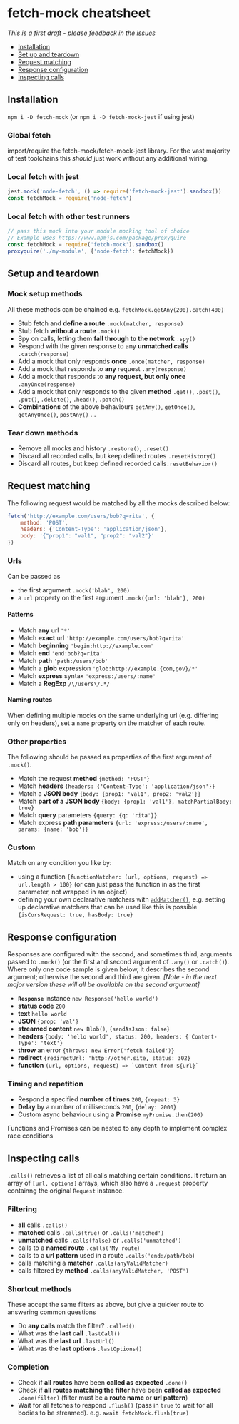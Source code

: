# fetch-mock cheatsheet

*This is a first draft - please feedback in the [issues](https://github.com/wheresrhys/fetch-mock/issues)*

- [Installation](#installation)
- [Set up and teardown](#setup-and-teardown)
- [Request matching](#request-matching)
- [Response configuration](#response-configuration)
- [Inspecting calls](#inspecting-calls)

## Installation

`npm i -D fetch-mock` (or `npm i -D fetch-mock-jest` if using jest)

### Global fetch
import/require the fetch-mock/fetch-mock-jest library. For the vast majority of test toolchains this _should_ just work without any additional wiring.

### Local fetch with jest
```js
jest.mock('node-fetch', () => require('fetch-mock-jest').sandbox())
const fetchMock = require('node-fetch')
```

### Local fetch with other test runners
```js
// pass this mock into your module mocking tool of choice
// Example uses https://www.npmjs.com/package/proxyquire
const fetchMock = require('fetch-mock').sandbox()
proxyquire('./my-module', {'node-fetch': fetchMock})
```

## Setup and teardown

### Mock setup methods
All these methods can be chained e.g. `fetchMock.getAny(200).catch(400)`
- Stub fetch and **define a route** `.mock(matcher, response)`
- Stub fetch **without a route** `.mock()`
- Spy on calls, letting them **fall through to the network** `.spy()`
- Respond with the given response to any **unmatched calls** `.catch(response)`
- Add a mock that only responds **once** `.once(matcher, response)`
- Add a mock that responds to **any** request `.any(response)`
- Add a mock that responds to **any request, but only once** `.anyOnce(response)`
- Add a mock that only responds to the given **method** `.get()`, `.post()`, `.put()`, `.delete()`, `.head()`, `.patch()`
- **Combinations** of the above behaviours `getAny()`, `getOnce()`, `getAnyOnce()`, `postAny()` ...

### Tear down methods
- Remove all mocks and history `.restore()`, `.reset()`
- Discard all recorded calls, but keep defined routes `.resetHistory()`
- Discard all routes, but keep defined recorded calls`.resetBehavior()`

## Request matching

The following request would be matched by all the mocks described below:
```js
fetch('http://example.com/users/bob?q=rita', {
    method: 'POST',
    headers: {'Content-Type': 'application/json'},
    body: '{"prop1": "val1", "prop2": "val2"}'
})
```

### Urls
Can be passed as
- the first argument `.mock('blah', 200)`
- a `url` property on the first argument `.mock({url: 'blah'}, 200)`

#### Patterns
- Match **any** url `'*'`
- Match **exact** url `'http://example.com/users/bob?q=rita'` 
- Match **beginning** `'begin:http://example.com'` 
- Match **end** `'end:bob?q=rita'`
- Match **path** `'path:/users/bob'` 
- Match a **glob** expression `'glob:http://example.{com,gov}/*'` 
- Match **express** syntax `'express:/users/:name'` 
- Match a **RegExp** `/\/users\/.*/` 

#### Naming routes
When defining multiple mocks on the same underlying url (e.g. differing only on headers), set a `name` property on the matcher of each route.

### Other properties
The following should be passed as properties of the first argument of `.mock()`.
- Match the request **method** `{method: 'POST'}`
- Match **headers** `{headers: {'Content-Type': 'application/json'}}`
- Match a **JSON body** `{body: {prop1: 'val1', prop2: 'val2'}}`
- Match **part of a JSON body** `{body: {prop1: 'val1'}, matchPartialBody: true}`
- Match **query** parameters `{query: {q: 'rita'}}`
- Match express **path parameters** `{url: 'express:/users/:name', params: {name: 'bob'}}`

### Custom
Match on any condition you like by:
- using a function `{functionMatcher: (url, options, request) => url.length > 100}` (or can just pass the function in as the first parameter, not wrapped in an object)
- defining your own declarative matchers with [`addMatcher()`](http://www.wheresrhys.co.uk/fetch-mock/#api-mockingadd-matcher), e.g. setting up declarative matchers that can be used like this is possible  `{isCorsRequest: true, hasBody: true}`

## Response configuration
Responses are configured with the second, and sometimes third, arguments passed to `.mock()` (or the first and second argument of `.any()` or `.catch()`). Where only one code sample is given below, it describes the second argument; otherwise the second and third are given. *[Note - in the next major version these will all be available on the second argument]* 

- **`Response`** instance `new Response('hello world')`
- **status code** `200`
- **text** `hello world`
- **JSON** `{prop: 'val'}` 
- **streamed content** `new Blob()`, `{sendAsJson: false}`
- **headers** `{body: 'hello world', status: 200, headers: {'Content-Type': 'text'}`
- **throw** an error `{throws: new Error('fetch failed')}`
- **redirect** `{redirectUrl: 'http://other.site, status: 302}`
- **function** ``(url, options, request) => `Content from ${url}` ``

### Timing and repetition
- Respond a specified **number of times** `200`, `{repeat: 3}`
- **Delay** by a number of milliseconds `200`, `{delay: 2000}`
- Custom async behaviour using a **Promise** `myPromise.then(200)`

Functions and Promises can be nested to any depth to implement complex race conditions

## Inspecting calls
`.calls()` retrieves a list of all calls matching certain conditions. It return an array of `[url, options]` arrays, which also have a `.request` property containng the original `Request` instance.

### Filtering
- **all** calls `.calls()`
- **matched** calls `.calls(true)` or `.calls('matched')` 
- **unmatched** calls `.calls(false)` or `.calls('unmatched')` 
- calls to a **named route** `.calls('My route`)
- calls to a **url pattern** used in a route `.calls('end:/path/bob`)
- calls matching a **matcher** `.calls(anyValidMatcher)`
- calls filtered by **method** `.calls(anyValidMatcher, 'POST')`

### Shortcut methods
These accept the same filters as above, but give a quicker route to answering common questions
- Do **any calls** match the filter? `.called()`
- What was the **last call** `.lastCall()`
- What was the **last url** `.lastUrl()`
- What was the **last options** `.lastOptions()`

### Completion
- Check if **all routes** have been **called as expected** `.done()`
- Check if **all routes matching the filter** have been **called as expected** `.done(filter)` (filter must be a **route name** or **url pattern**)
- Wait for all fetches to respond `.flush()` (pass in `true` to wait for all bodies to be streamed). e.g. `await fetchMock.flush(true)`


